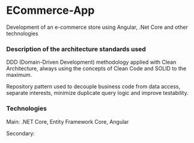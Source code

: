 # ECommerce-App
Development of an e-commerce store using Angular, .Net Core and other technologies

### Description of the architecture standards used

DDD (Domain-Driven Development) methodology applied with Clean Architecture, always using the concepts of Clean Code and SOLID to the maximum. 

Repository pattern used to decouple business code from data access, separate interests, minimize duplicate query logic and improve testability.

### Technologies

Main: .NET Core, Entity Framework Core, Angular

Secondary:


